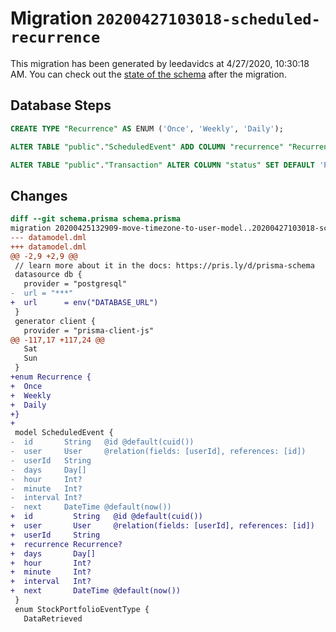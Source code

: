 # Migration `20200427103018-scheduled-recurrence`

This migration has been generated by leedavidcs at 4/27/2020, 10:30:18 AM.
You can check out the [state of the schema](./schema.prisma) after the migration.

## Database Steps

```sql
CREATE TYPE "Recurrence" AS ENUM ('Once', 'Weekly', 'Daily');

ALTER TABLE "public"."ScheduledEvent" ADD COLUMN "recurrence" "Recurrence"  ;

ALTER TABLE "public"."Transaction" ALTER COLUMN "status" SET DEFAULT 'PENDING';
```

## Changes

```diff
diff --git schema.prisma schema.prisma
migration 20200425132909-move-timezone-to-user-model..20200427103018-scheduled-recurrence
--- datamodel.dml
+++ datamodel.dml
@@ -2,9 +2,9 @@
 // learn more about it in the docs: https://pris.ly/d/prisma-schema
 datasource db {
   provider = "postgresql"
-  url = "***"
+  url      = env("DATABASE_URL")
 }
 generator client {
   provider = "prisma-client-js"
@@ -117,17 +117,24 @@
   Sat
   Sun
 }
+enum Recurrence {
+  Once
+  Weekly
+  Daily
+}
+
 model ScheduledEvent {
-  id       String   @id @default(cuid())
-  user     User     @relation(fields: [userId], references: [id])
-  userId   String
-  days     Day[]
-  hour     Int?
-  minute   Int?
-  interval Int?
-  next     DateTime @default(now())
+  id         String   @id @default(cuid())
+  user       User     @relation(fields: [userId], references: [id])
+  userId     String
+  recurrence Recurrence?
+  days       Day[]
+  hour       Int?
+  minute     Int?
+  interval   Int?
+  next       DateTime @default(now())
 }
 enum StockPortfolioEventType {
   DataRetrieved
```


